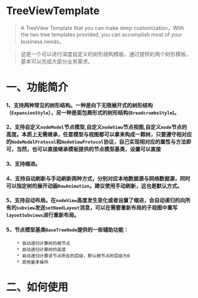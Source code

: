 # TreeViewTemplate

>   A TreeView Template that you can make deep customization，With the two tree templates provided, you can accomplish most of your business needs。

>   这是一个可以进行深度自定义的树形结构模板，通过提供的两个树形模板，基本可以完成大部分业务需求。

#  一、功能简介

#### 1、支持两种常见的树形结构。一种是向下无限展开式的树形结构（`ExpansionStyle`），另一种是面包屑形式的树形结构(`BreadcrumbsStyle`)。

#### 2、支持自定义`nodeModel`节点模型,自定义`nodeView`节点视图,自定义`node`节点的高度。本质上无需继承，任意模型与视图都可以拿来构成一颗树，只要遵守相对应的`NodeModelProtocol`和`NodeViewProtocol`协议，自己实现相对应的属性与方法即可，当然，也可以直接继承模板提供的节点模型基类，设置可以直接

#### 3、支持缩进。

#### 4、支持自动刷新与手动刷新两种方式，分别对应本地数据源与网络数据源，同时可以指定树的展开动画`RowAnimation`。建议使用手动刷新，这也是默认方式。

#### 5、支持自动布局。在`nodeView`高度发生变化或者设置了缩进，会自动递归的向所有的`subview`发送`setNeedLayout`消息，可以在需要重新布局的子视图中重写`layoutSubviews`进行重新布局。

#### 5、节点模型基类`BaseTreeNode`提供的一些辅助功能：
        * 自动递归计算树的根节点
        * 自动递归计算树的高度
        * 自动递归计算该节点所在的层级，默认根节点的层级为0
        * 其他基本操作

# 二、如何使用



